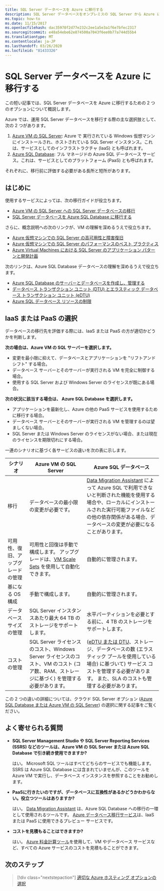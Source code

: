 ```yaml
---
title: SQL Server データベースを Azure に移行する
description: SQL Server データベースをオンプレミスの SQL Server から Azure に移行する方法について説明します。
ms.topic: how-to
ms.date: 11/15/2017
ms.openlocfilehash: dac35970f2d77e232c2ee1a5e3a1f6e7bfec2317
ms.sourcegitcommit: e48a54ebe62e874500a7043f6ee0b77a744d55b4
ms.translationtype: MT
ms.contentlocale: ja-JP
ms.lasthandoff: 03/26/2020
ms.locfileid: "81433326"
---
```

# <a name="migrate-a-sql-server-database-to-azure"></a>SQL Server データベースを Azure に移行する

この短い記事では、SQL Server データベースを Azure に移行するための 2 つのオプションについて概説します。

Azure では、運用 SQL Server データベースを移行する際の主な選択肢として、次の 2 つがあります。

1. [Azure VM の SQL Server](https://docs.microsoft.com/azure/virtual-machines/windows/sql/virtual-machines-windows-sql-server-iaas-overview): Azure で 実行されている Windows 仮想マシンにインストールされ、ホストされている SQL Server インスタンス。これは、サービスとしてのインフラストラクチャ (IaaS) とも呼ばれます。
2. [Azure SQL Database](https://docs.microsoft.com/azure/sql-database/sql-database-technical-overview): フル マネージドの Azure SQL データベース サービス。これは、サービスとしてのプラットフォーム (PaaS) とも呼ばれます。

それぞれに、移行前に評価する必要がある長所と短所があります。

## <a name="get-started"></a>はじめに

使用するサービスによっては、次の移行ガイドが役立ちます。

* [Azure VM の SQL Server への SQL Server データベースの移行](https://docs.microsoft.com/azure/virtual-machines/windows/sql/virtual-machines-windows-migrate-sql)
* [SQL Server データベースを Azure SQL Database に移行する](https://docs.microsoft.com/azure/sql-database/sql-database-migrate-your-sql-server-database)

さらに、概念説明への次のリンクが、VM の理解を深めるうえで役立ちます。

* [Azure 仮想マシンでの SQL Server の高可用性と障害復旧](https://docs.microsoft.com/azure/virtual-machines/windows/sql/virtual-machines-windows-sql-high-availability-dr)
* [Azure 仮想マシンでの SQL Server のパフォーマンスのベスト プラクティス](https://docs.microsoft.com/azure/virtual-machines/windows/sql/virtual-machines-windows-sql-performance)
* [Azure Virtual Machines における SQL Server のアプリケーション パターンと開発計画](https://docs.microsoft.com/azure/virtual-machines/windows/sql/virtual-machines-windows-sql-server-app-patterns-dev-strategies)

次のリンクは、Azure SQL Database データベースの理解を深めるうえで役立ちます。

* [Azure SQL Database のサーバーとデータベースを作成し、管理する](https://docs.microsoft.com/azure/sql-database/sql-database-servers-databases)
* [データベース トランザクション ユニット (DTU) とエラスティック データベース トランザクション ユニット (eDTU)](https://docs.microsoft.com/azure/sql-database/sql-database-what-is-a-dtu)
* [Azure SQL データベース リソースの制限](https://docs.microsoft.com/azure/sql-database/sql-database-resource-limits)

## <a name="choosing-iaas-or-paas"></a>IaaS または PaaS の選択

データベースの移行先を評価する際には、IaaS または PaaS の方が適切かどうかを判断します。

**次の場合は、Azure VM の SQL サーバーを選択します。**

* 変更を最小限に抑えて、データベースとアプリケーションを "リフトアンドシフト" する場合。
* データベース サーバーとそのサーバーが実行される VM を完全に制御する場合。
* 使用する SQL Server および Windows Server のライセンスが既にある場合。

**次の状況に該当する場合は、 Azure SQL Database を選択します。**

* アプリケーションを最新化し、Azure の他の PaaS サービスを使用するために移行する場合。
* データベース サーバーとそのサーバーが実行される VM を管理するのは望ましくない場合。
* SQL Server または Windows Server のライセンスがない場合、または現在のライセンスを期限切れにする場合。

一連のシナリオに基づく各サービスの違いを次の表に示します。

| シナリオ | Azure VM の SQL Server | Azure SQL データベース |
|----------|-------------------------|--------------------|
| 移行 | データベースの最小限の変更が必要です。 | [Data Migration Assistant](https://www.microsoft.com/download/details.aspx?id=53595) によって Azure SQL で利用できないと判断された機能を使用する場合や、ローカルにインストールされた実行可能ファイルなどの他の依存関係がある場合、データベースの変更が必要になることがあります。|
| 可用性、復旧、アップグレードの管理 | 可用性と回復は手動で構成します。 アップグレードは、[VM Scale Sets](https://docs.microsoft.com/azure/virtual-machine-scale-sets/virtual-machine-scale-sets-automatic-upgrade) を使用して自動化できます。 | 自動的に管理されます。 |
| 基になる OS 構成 | 手動で構成します。 | 自動的に管理されます。 |
| データベース サイズの管理 | SQL Server インスタンスあたり最大 64 TB のストレージをサポートします。 | 水平パーティションを必要とする前に、4 TB のストレージをサポートします。 |
| コストの管理 | SQL Server ライセンスのコスト、Windows Server ライセンスのコスト、VM のコスト (コア数、RAM、ストレージに基づく) を管理する必要があります。 | ([eDTU または DTU](https://docs.microsoft.com/azure/sql-database/sql-database-what-is-a-dtu)、ストレージ、データベースの数 (エラスティック プールを使用している場合) に基づいて) サービス コストを管理する必要があります。 また、SLA のコストも管理する必要があります。 |

この 2 つの違いの詳細については、クラウド SQL Server オプション ([Azure SQL Database または Azure VM の SQL Server](https://docs.microsoft.com/azure/sql-database/sql-database-paas-vs-sql-server-iaas)) の選択に関する記事をご覧ください。

## <a name="faq"></a>よく寄せられる質問

* **SQL Server Management Studio や SQL Server Reporting Services (SSRS) などのツールは、Azure VM の SQL Server または Azure SQL Database で引き続き使用できますか?**

    はい。 Microsoft SQL ツールはすべてどちらのサービスでも機能します。 SSRS は Azure SQL Database には含まれていませんが、このツールを Azure VM で実行し、データベース インスタンスを参照することをお勧めします。

* **PaaSに行きたいのですが、データベースに互換性があるかどうかわからない。役立つツールはありますか?**

    はい。 [Data Migration Assistant](https://www.microsoft.com/download/details.aspx?id=53595) は、Azure SQL Database への移行の一環として使用されるツールです。 [Azure データベース移行サービス](https://azure.microsoft.com/campaigns/database-migration/)は、IaaS または PaaS に使用できるプレビュー サービスです。

* **コストを見積もることはできますか?**

    はい。 [Azure 料金計算ツール](https://azure.microsoft.com/pricing/calculator/)を使用して、VM やデータベース サービスなど、すべての Azure サービスのコストを見積もることができます。

## <a name="next-steps"></a>次のステップ

> [!div class="nextstepaction"]
> [適切な Azure ホスティング オプションの選択](choose.md)
